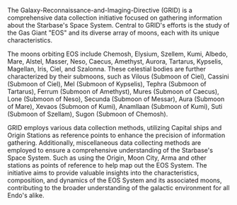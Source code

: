  
The Galaxy-Reconnaissance-and-Imaging-Directive (GRID) is a comprehensive data collection initiative focused on gathering information about the Starbase's Space System. Central to GRID's efforts is the study of the Gas Giant "EOS" and its diverse array of moons, each with its unique characteristics.

The moons orbiting EOS include Chemosh, Elysium, Szellem, Kumi, Albedo, Mare, Alstel, Masser, Neso, Caecus, Amethyst, Aurora, Tartarus, Kypselis, Magellan, Iris, Ciel, and Szalonna. These celestial bodies are further characterized by their submoons, such as Vilous (Submoon of Ciel), Cassini (Submoon of Ciel), Mel (Submoon of Kypselis), Tephra (Submoon of Tartarus), Ferrum (Submoon of Amethyst), Mures (Submoon of Caecus), Lone (Submoon of Neso), Secunda (Submoon of Messar), Aura (Submoon of Mare), Xevaos (Submoon of Kumi), Anamllaan (Submoon of Kumi), Suti (Submoon of Szellam), Sugon (Submoon of Chemosh).

GRID employs various data collection methods, utilizing Capital ships and Origin Stations as reference points to enhance the precision of information gathering. Additionally, miscellaneous data collecting methods are employed to ensure a comprehensive understanding of the Starbase's Space System. Such as using the Origin, Moon City, Arma and other stations as points of reference to help map out the EOS System. The initiative aims to provide valuable insights into the characteristics, composition, and dynamics of the EOS System and its associated moons, contributing to the broader understanding of the galactic environment for all Endo's alike.
